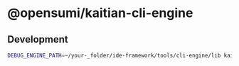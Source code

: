 # @opensumi/kaitian-cli-engine


## Development

```bash
DEBUG_ENGINE_PATH=~/your-_folder/ide-framework/tools/cli-engine/lib kaitian dev
```

